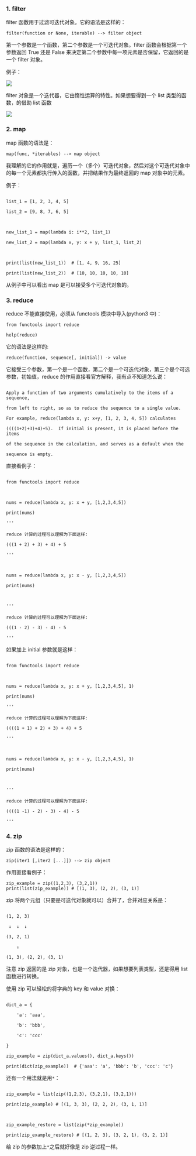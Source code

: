 ### 1. filter

filter 函数用于过滤可迭代对象。它的语法是这样的：

```
filter(function or None, iterable) --> filter object
```

第一个参数是一个函数，第二个参数是一个可迭代对象。filter 函数会根据第一个参数返回 True 还是 False 来决定第二个参数中每一项元素是否保留，它返回的是一个 filter 对象。

例子：

![](/madao.github.io/database/images/articles/python/array_methods/image.png)

filter 对象是一个迭代器，它由惰性运算的特性。如果想要得到一个 list 类型的函数，的借助 list 函数

![](/madao.github.io/database/images/articles/python/array_methods/image1.png)

### 2. map

map 函数的语法是：

```
map(func, *iterables) --> map object
```

我理解的它的作用就是，遍历一个（多个）可迭代对象，然后对这个可迭代对象中的每一个元素都执行传入的函数，并把结果作为最终返回的 map 对象中的元素。

例子：

```

list_1 = [1, 2, 3, 4, 5]

list_2 = [9, 8, 7, 6, 5]



new_list_1 = map(lambda i: i**2, list_1)

new_list_2 = map(lambda x, y: x + y, list_1, list_2)



print(list(new_list_1))  # [1, 4, 9, 16, 25]

print(list(new_list_2))  # [10, 10, 10, 10, 10]

```

从例子中可以看出 map 是可以接受多个可迭代对象的。

### 3. reduce

reduce 不能直接使用，必须从 functools 模块中导入(python3 中)：

```
from functools import reduce

help(reduce)
```

它的语法是这样的:

```
reduce(function, sequence[, initial]) -> value
```

它接受三个参数，第一个是一个函数，第二个是一个可迭代对象，第三个是个可选参数，初始值，reduce 的作用直接看官方解释，我有点不知道怎么说：

```

Apply a function of two arguments cumulatively to the items of a sequence,

from left to right, so as to reduce the sequence to a single value.

For example, reduce(lambda x, y: x+y, [1, 2, 3, 4, 5]) calculates

((((1+2)+3)+4)+5).  If initial is present, it is placed before the items

of the sequence in the calculation, and serves as a default when the

sequence is empty.

```

直接看例子：

```

from functools import reduce



nums = reduce(lambda x, y: x + y, [1,2,3,4,5])

print(nums)

'''

reduce 计算的过程可以理解为下面这样:

(((1 + 2) + 3) + 4) + 5

'''



nums = reduce(lambda x, y: x - y, [1,2,3,4,5])

print(nums)



'''

reduce 计算的过程可以理解为下面这样:

(((1 - 2) - 3) - 4) - 5

'''

```

如果加上 initial 参数就是这样：

```

from functools import reduce



nums = reduce(lambda x, y: x + y, [1,2,3,4,5], 1)

print(nums)

'''

reduce 计算的过程可以理解为下面这样:

((((1 + 1) + 2) + 3) + 4) + 5

'''



nums = reduce(lambda x, y: x - y, [1,2,3,4,5], 1)

print(nums)



'''

reduce 计算的过程可以理解为下面这样:

((((1 -1) - 2) - 3) - 4) - 5

'''

```

### 4. zip

zip 函数的语法是这样的：

```
zip(iter1 [,iter2 [...]]) --> zip object
```

作用直接看例子：

```
zip_example = zip((1,2,3), (3,2,1))
print(list(zip_example)) # [(1, 3), (2, 2), (3, 1)]
```

zip 将两个元组（只要是可迭代对象就可以）合并了，合并对应关系是：

```

(1, 2, 3)

 ↓  ↓  ↓

(3, 2, 1)

    ↓

(1, 3), (2, 2), (3, 1)

```

注意 zip 返回的是 zip 对象，也是一个迭代器，如果想要列表类型，还是得用 list 函数进行转换。

使用 zip 可以轻松的将字典的 key 和 value 对换：

```

dict_a = {

    'a': 'aaa',

    'b': 'bbb',

    'c': 'ccc'

}

zip_example = zip(dict_a.values(), dict_a.keys())

print(dict(zip_example))  # {'aaa': 'a', 'bbb': 'b', 'ccc': 'c'}

```

还有一个用法就是用`*`：


```

zip_example = list(zip((1,2,3), (3,2,1), (3,2,1)))

print(zip_example) # [(1, 3, 3), (2, 2, 2), (3, 1, 1)]



zip_example_restore = list(zip(*zip_example))

print(zip_example_restore) # [(1, 2, 3), (3, 2, 1), (3, 2, 1)]

```

给 zip 的参数加上`*`之后就好像是 zip 逆过程一样。
